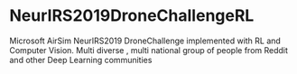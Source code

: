 # NeurIRS2019DroneChallengeRL
Microsoft AirSim NeurIRS2019 DroneChallenge implemented with RL and Computer Vision. Multi diverse , multi national group of people from Reddit and other Deep Learning communities 
